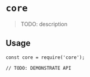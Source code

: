 # `core`

> TODO: description

## Usage

```
const core = require('core');

// TODO: DEMONSTRATE API 
```
